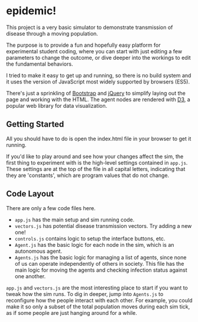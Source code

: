 # epidemic!

This project is a very basic simulator to demonstrate transmission of disease through a moving population.

The purpose is to provide a fun and hopefully easy platform for experimental student coding, where you can start with just editing a few parameters to change the outcome, or dive deeper into the workings to edit the fundamental behaviors.

I tried to make it easy to get up and running, so there is no build system and it uses the version of JavaScript most widely supported by browsers (ES5).

There's just a sprinkling of [Bootstrap](http://getbootstrap.com/) and [jQuery](https://jquery.com/) to simplify laying out the page and working with the HTML. The agent nodes are rendered with [D3](https://d3js.org/), a popular web library for data visualization.

## Getting Started

All you should have to do is open the index.html file in your browser to get it running.

If you'd like to play around and see how your changes affect the sim, the first thing to experiment with is the high-level settings contained in `app.js`.
These settings are at the top of the file in all capital letters, indicating that they are 'constants', which are program values that do not change.

## Code Layout

There are only a few code files here.

- `app.js` has the main setup and sim running code.
- `vectors.js` has potential disease transmission vectors. Try adding a new one!
- `controls.js` contains logic to setup the interface buttons, etc.
- `Agent.js` has the basic logic for each node in the sim, which is an autonomous agent.
- `Agents.js` has the basic logic for managing a list of agents, since none of us can operate independently of others in society. This file has the main logic for moving the agents and checking infection status against one another.

`app.js` and `vectors.js` are the most interesting place to start if you want to tweak how the sim runs. To dig in deeper, jump into `Agents.js` to reconfigure how the people interact with each other. For example, you could make it so only a subset of the total population moves during each sim tick, as if some people are just hanging around for a while.